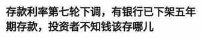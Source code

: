 <!DOCTYPE html>
<html lang="zh-CN">

<head>
    
<title>存款利率第七轮下调，有银行已下架五年期存款，投资者不知钱该存哪儿_腾讯新闻</title>
<meta name="keywords" content="存款利率,定期存款,存款,利率,大额存单,刘敏,年利率">
<meta name="description" content="图片来源：视觉中国      文 ｜ 肖望       编辑 ｜ 孙春芳      出品 ｜ 棱镜·腾讯小满工作室      “买的三年期存款到期了，后悔没有选五年期的。这钱不知道再存哪儿。”投资者....">
<meta name="author" content="腾讯网">
<meta name="copyright" content="Copyright 1998 - 2025 Tencent. All Rights Reserved">
<meta property="og:type" content="news" />

<meta property="og:title" content="存款利率第七轮下调，有银行已下架五年期存款，投资者不知钱该存哪儿_腾讯新闻" />
<meta property="og:description" content="图片来源：视觉中国      文 ｜ 肖望       编辑 ｜ 孙春芳      出品 ｜ 棱镜·腾讯小满工作室      “买的三年期存款到期了，后悔没有选五年期的。这钱不知道再存哪儿。”投资者...." />
<meta property="og:url" content="https://news.qq.com/rain/a/20250521A03Z3N00" />
<meta property="og:image" content="https://inews.gtimg.com/om_ls/ONNYxeyuQNphgdgIJ1uOKHPMqhVcbnirBIQLYfiFFIpQAAA_640330/0" />
<meta property="article:author" content="棱镜" />
<meta property="article:published_time" content="2025-05-21 11:49:49" />
<meta property="category" content="finance" />

<meta name="baidu-site-verification" content="jJeIJ5X7pP" />
    <meta charset="utf-8" />
<meta http-equiv="X-UA-Compatible" content="IE=Edge" />
<meta name="viewport" content="width=device-width, initial-scale=1, shrink-to-fit=no" />
<link rel="dns-prefetch" href="mat1.gtimg.com">
<link rel="dns-prefetch" href="i.news.qq.com">
<link rel="shortcut icon" href="https://mat1.gtimg.com/qqcdn/qqindex2021/favicon.ico">
<script nomodule="true" src="https://mat1.gtimg.com/qqcdn/qqindex2021/common-static/20240515201444/core3-37-1.min.js"></script>
<script>
  try {
    if (!window.IntersectionObserver) {
      var observerScript = document.createElement('script');
      observerScript.src = "https://mat1.gtimg.com/qqcdn/qqindex2021/common-static/20241024141058/intersection-observer-polyfill.js";
      document.head.appendChild(observerScript);
    }
  } catch (error) {}
</script>

<script>
  try {
    if (!Element.prototype.scrollTo) {
      var scrollScript = document.createElement('script');
      scrollScript.src = "https://mat1.gtimg.com/qqcdn/qqindex2021/common-static/20241025153001/scroll-behavior-polyfill.js";
      document.head.appendChild(scrollScript);
    }
  } catch (error) {}
</script>
<script>
  try {
    if ('scrollRestoration' in window.history) {
      window.history.scrollRestoration = 'manual';
    }
    window.isPcClient = Boolean(window.electron) && (
      window.navigator.userAgent.indexOf('pc-client') > 0 ||
      window.navigator.userAgent.indexOf('TencentNews') > 0
    );
  } catch {}
</script>
<script>
  try {
    if (window.isPcClient) {
      var bodyStyle = document.createElement('style');
      bodyStyle.innerText = 'body{ zoom: 0.95 }';
      document.head.appendChild(bodyStyle);
    }
  } catch {}
</script>
<script>
  window.DATA = {"url":"https://view.inews.qq.com/a/20250521A03Z3N00","article_id":"20250521A03Z3N00","article_type":"0","title":"存款利率第七轮下调，有银行已下架五年期存款，投资者不知钱该存哪儿","desc":"图片来源：视觉中国      文 ｜ 肖望       编辑 ｜ 孙春芳      出品 ｜ 棱镜·腾讯小满工作室      “买的三年期存款到期了，后悔没有选五年期的。这钱不知道再存哪儿。”投资者....","iNewsRecommendLevel":1,"abstract":"图片来源：视觉中国      文 ｜ 肖望       编辑 ｜ 孙春芳      出品 ｜ 棱镜·腾讯小满工作室      “买的三年期存款到期了，后悔没有选五年期的。这钱不知道再存哪儿。”投资者....","catalog1":"finance","ad_channel_sign":"finance","introduction":"","media":"棱镜","media_id":"3285","pubtime":"2025-05-21 11:49:49","comment_id":"8413596083","political":0,"cmsId":"20250521A03Z3N00","cms_id":"20250521A03Z3N00","closeAllAd":0,"closeAllFavorite":false,"originContent":{"directory":{"ai_list":[{"desc":"投资者面临存款利率下滑的困扰","link":"AIPOS_0"},{"desc":"年轻人爱上定期存款","link":"AIPOS_1"},{"desc":"有银行一个月降了四次存款利率","link":"AIPOS_2"},{"desc":"存款挂牌利率降幅大于LPR下调幅度","link":"AIPOS_3"}],"enable":1,"list":null},"key_points_show":["随着上一轮居民存款热潮时购买的定期存款、大额存单陆续到期，投资者们不得不面对存款利率已大幅下滑甚至“腰斩”的局面。","2022年9月以来，主要银行已第七轮调降存款利率，调整后，一年期定存利率降至1%以下，五年期定存仅有1.30%。","然而，投资者在寻找高利率存款产品时，发现部分银行存款利率倒挂，五年期定存的利率竟然不如存一年。","为了锁定长周期的保证利率，部分投资者转向万能险、银行股等投资产品，但收益和风险仍面临挑战。","银行行长们当前可以稍稍松一口气，因为一季度居民部门存款新增9.22万亿元，前4个月新增7.83万亿元。"],"text":"\u003cdiv class=\"rich_media_content\"\u003e\u003cp style=\"text-align: justify\"\u003e\u003cspan style=\"font-size: 17px\"\u003e\u003cspan style=\"display: inline-block; max-width: 100%\" data-widget=\"image\"\u003e\u003c!--IMG_0--\u003e\u003cspan style=\"color: #999; display: block; font-size: 12px; line-height: 18px; text-align: center; word-wrap: break-word\"\u003e图片来源：视觉中国\u003c/span\u003e\u003c/span\u003e\u003c/span\u003e\u003c/p\u003e\u003csection style=\"background-color: rgb(255, 255, 255); color: rgb(34, 34, 34); font-size: 16px; letter-spacing: 0.544px; margin: 0px 0px 0em; max-width: 100%; outline: 0px; padding: 0px; text-align: center; text-wrap-mode: wrap\" data-exeditor-arbitrary-box=\"wrap\"\u003e\u003cp style=\"text-align: justify\"\u003e\u003cspan style=\"font-size: 17px\"\u003e文 ｜ 肖望  \u003c/span\u003e\u003c/p\u003e\u003cp style=\"text-align: justify\"\u003e\u003cspan style=\"font-size: 17px\"\u003e编辑 ｜ 孙春芳\u003c/span\u003e\u003c/p\u003e\u003cp style=\"text-align: justify\"\u003e\u003cspan style=\"font-size: 17px\"\u003e出品 ｜ 棱镜·腾讯小满工作室\u003c/span\u003e\u003c/p\u003e\u003c/section\u003e\u003cp style=\"text-align: justify\"\u003e\u003cspan style=\"font-size: 17px\"\u003e“买的三年期存款到期了，后悔没有选五年期的。这钱不知道再存哪儿。”投资者刘敏（化名）十分苦恼。\u003c/span\u003e\u003c/p\u003e\u003cp style=\"text-align: justify\"\u003e\u003cspan style=\"font-size: 17px\"\u003e刘敏在2022年5月份通过\u003c!--SECURE_LINK_BEGIN_0--\u003e民生银行\u003c!--SECURE_LINK_END_0--\u003e存了一笔三年期定期存款，年利率3.3%。然而存款到期后她蓦然发现，该行三年期定期存款利率当前仅有1.95%，100万元再存三年的利息要少赚4万多元。\u003c/span\u003e\u003c/p\u003e\u003cp style=\"text-align: justify\"\u003e\u003cspan style=\"font-size: 17px\"\u003e即便如此，当她想要存一笔时被系统提示，产品额度已售罄。这是过去几年都不曾遇到的情况。\u003c/span\u003e\u003c/p\u003e\u003cp style=\"text-align: justify\"\u003e\u003cspan style=\"font-size: 17px\"\u003e和刘敏拥有同款烦恼的投资者不在少数。\u003c!--AIPOS_0--\u003e随着上一轮居民存款热潮时购买的定期存款、大额存单陆续到期，投资者们不得不面对存款利率已大幅下滑甚至“腰斩”的局面。\u003c/span\u003e\u003c/p\u003e\u003cp style=\"text-align: justify\"\u003e\u003cspan style=\"font-size: 17px\"\u003e5月20日，工行、农行、建行、中行及\u003c!--SECURE_LINK_BEGIN_1--\u003e招商银行\u003c!--SECURE_LINK_END_1--\u003e等主要银行宣布下调存款挂牌利率。这是2022年9月以来主要银行第七轮调降存款利率，调整后，一年期定存利率降至1%以下，五年期定存仅有1.30%。\u003c/span\u003e\u003c/p\u003e\u003cp style=\"text-align: justify\"\u003e\u003cspan style=\"font-size: 17px\"\u003e曾经嫌弃2%的利率太鸡肋的投资者，如今为寻找2%利率的存款而疯狂。\u003c/span\u003e\u003c/p\u003e\u003cp style=\"text-align: justify\"\u003e\u003cspan style=\"font-size: 17px\"\u003e\u003cstrong\u003e年轻人爱上定期存款，“不能亏”\u003c/strong\u003e\u003c/span\u003e\u003c/p\u003e\u003cp style=\"text-align: justify\"\u003e\u003cspan style=\"font-size: 17px\"\u003e“感谢五年前的自己。”一位投资者介绍，自己在2020年买入了某城商行年利率4.71%的五年期定期存款。“当时还犹豫，存五年的时间是不是太长了。现在回头看，五年这么快，现在哪里还有这么高的利率。”\u003c/span\u003e\u003c/p\u003e\u003cp style=\"text-align: justify\"\u003e\u003cspan style=\"font-size: 17px\"\u003e\u003c!--AIPOS_1--\u003e西南地区某国有大行理财经理介绍，前些年存定期的以高净值客户、老年人为主。但近三四年来，咨询\u003c!--SECURE_LINK_BEGIN_2--\u003e大额存单\u003c!--SECURE_LINK_END_2--\u003e、定期存款的年轻白领客户们越来越多。一方面，一些客户放缓了购房计划；另一方面，基金、股市波动性加大，银行理财不再保本，保本保息且利率能达到4%左右的大额存单、定期存款显得格外“香”。尤其是2021年末银行理财大规模出现回撤，许多客户赎回理财转入存款。\u003c/span\u003e\u003c!--MID_AD_0--\u003e\u003c!--EOP_0--\u003e\u003c/p\u003e\u003c!--MID_ARTICLE_AD_0--\u003e\u003c!--PARAGRAPH_0--\u003e\u003cp style=\"text-align: justify\"\u003e\u003cspan style=\"font-size: 17px\"\u003e“90后”投资者李颖（化名）如今是一名定期存款爱好者。她介绍，以前理财产品超过半年期的都不会考虑。但随着市场上第三方理财机构、部分信托产品等风险暴露，前两年跟风明星基金经理买入的基金表现不佳，本就“胆小”的她主要只考虑存款和\u003c!--SECURE_LINK_BEGIN_3--\u003e货币基金\u003c!--SECURE_LINK_END_3--\u003e。此外，她和老公推迟了购房计划，手握大额资金但流动性需求不高。\u003c/span\u003e\u003c!--MID_AD_1--\u003e\u003c!--EOP_1--\u003e\u003c/p\u003e\u003c!--MID_ARTICLE_AD_1--\u003e\u003c!--PARAGRAPH_1--\u003e\u003cp style=\"text-align: justify\"\u003e\u003cspan style=\"font-size: 17px\"\u003e2022年2月时，她存入一笔40万元的三年期大额存单，年利率为3.5%。今年这笔大额存单到期，她收到利息4.2万元，成为她近年来收益最好的一笔投资。\u003c/span\u003e\u003c/p\u003e\u003cp style=\"text-align: justify\"\u003e\u003cspan style=\"font-size: 17px\"\u003e李颖介绍，她和老公在去年下半年定下了一条投资纪律：不能亏。主要契机在于，他们计划要孩子了，加上老公新换了工作，没有以前那么稳定。这让她对保本有着更强的诉求。“家里我管钱，虽然不能变多，但绝对不能变少。”\u003c/span\u003e\u003c/p\u003e\u003cp style=\"text-align: justify\"\u003e\u003cspan style=\"font-size: 17px\"\u003e今年3月，一笔大额存单到期后，她又续存了招行一年期大额存单，年利率1.65%。“真令人沮丧，这个利率太鸡肋了，我在前年下半年存的半年期存款利率都有2%。但起码保本。”\u003c/span\u003e\u003c/p\u003e\u003cp style=\"text-align: justify\"\u003e\u003cspan style=\"font-size: 17px\"\u003e“翻了20多家银行，竟然找不到利率超过2%的存款。真的不知道该把钱存哪里。”有投资者感叹道。\u003c/span\u003e\u003c/p\u003e\u003cp style=\"text-align: justify\"\u003e\u003cspan style=\"font-size: 17px\"\u003e\u003cstrong\u003e有银行一个月降了四次存款利率\u003c/strong\u003e\u003c/span\u003e\u003c/p\u003e\u003cp style=\"text-align: justify\"\u003e\u003cspan style=\"font-size: 17px\"\u003e为了稍微高一点的存款利率，投资者们开始涌入地方农商行、民营银行乃至村镇银行，将其存款产品买到下架。\u003c/span\u003e\u003c/p\u003e\u003cp style=\"text-align: justify\"\u003e\u003cspan style=\"font-size: 17px\"\u003e\u003c!--AIPOS_2--\u003e今年4月份以来，福建华通银行在一个月的时间内接连四次调降存款产品利率。尤其是三年期定期存款利率从月初的2.80%调降到2.45%，五年期存款从2.90%调降至2.50%。调降频率之快、幅度之大在市场上都十分少见。\u003c/span\u003e\u003c/p\u003e\u003cp style=\"text-align: justify\"\u003e\u003cspan style=\"font-size: 17px\"\u003e在华南某城商行行长张磊（化名）看来，中小银行近期的动作还是上一轮国有大行调降存款利率的延续。过往，中小银行调降存款利率相对更谨慎，担心客户跑了。而当下，银行存款增长过快，而贷款增速不足，因此主动调降；此外，中小银行存款利率此前普遍较高，有调降空间。\u003c/span\u003e\u003c/p\u003e\u003cp style=\"text-align: justify\"\u003e\u003cspan style=\"font-size: 17px\"\u003e有投资者被深圳某村镇银行五年期利率3.05%的定期存款产品吸引。但客户经理告诉他，五年期定期存款利率在今年2月份就已下调至2.75%。该行2024年五次下调存款利率后，利率水平仍然比较有吸引力。不过，地方性中小银行加强了属地经营要求，投资者必须在当地开户。\u003c/span\u003e\u003c!--MID_AD_2--\u003e\u003c!--EOP_2--\u003e\u003c/p\u003e\u003c!--MID_ARTICLE_AD_2--\u003e\u003c!--PARAGRAPH_2--\u003e\u003cp style=\"text-align: justify\"\u003e\u003cspan style=\"font-size: 17px\"\u003e过去两年，这催生了打飞的、坐高铁去外地存款的“存款特种兵”这一特殊群体。但在中小银行也接连下调利率后，投资者们蓦然发现，多赚的利息已经不够高铁和机票钱了。今年以来，“存款特种兵”逐渐销声匿迹。\u003c/span\u003e\u003c/p\u003e\u003cp style=\"text-align: justify\"\u003e\u003cspan style=\"font-size: 17px\"\u003e\u003cspan style=\"display: inline-block; max-width: 100%; width: 646px\" data-widget=\"image\"\u003e\u003c!--IMG_1--\u003e\u003cspan style=\"color: #999; display: block; font-size: 12px; line-height: 18px; text-align: center; word-wrap: break-word\"\u003e（注：5月20日起，工行、招商存款利率已开始下调，部分期限利率调整）\u003c/span\u003e\u003c/span\u003e\u003c/span\u003e\u003c/p\u003e\u003cp style=\"text-align: justify\"\u003e\u003cspan style=\"font-size: 17px\"\u003e对于5月20日开启的新一轮存款利率下调，市场已有预期。\u003c/span\u003e\u003c/p\u003e\u003cp style=\"text-align: justify\"\u003e\u003cspan style=\"font-size: 17px\"\u003e在5月7日国新办举行的新闻发布会上，央行行长潘功胜已释放了信号。潘功胜提到，央行将下调政策利率0.1个百分点。经过市场化利率传导，预计将带动贷款市场报价利率（\u003c!--VERTICAL_CARD_BEGIN_0--\u003eLPR\u003c!--VERTICAL_CARD_END_0--\u003e）随之下行0.1个百分点。同时，也将通过利率自律机制引导商业银行相应下调存款利率。\u003c/span\u003e\u003c/p\u003e\u003cp style=\"text-align: justify\"\u003e\u003cspan style=\"font-size: 17px\"\u003e存款挂牌利率降幅大于LPR下调幅度，有助于稳定银行净息差。\u003c!--AIPOS_3--\u003e此次三年期、五年期定期存款下调25个基点至1.25%和1.30%。意味着即日起10万元三年定期到手的利息将再少750元。接下来，城商行、农商行及村镇银行等将陆续跟进下调存款利率。\u003c/span\u003e\u003c/p\u003e\u003cp style=\"text-align: justify\"\u003e\u003cspan style=\"font-size: 17px\"\u003e\u003cstrong\u003e存五年不如存一年，平安已下架五年期存款\u003c/strong\u003e\u003c/span\u003e\u003c/p\u003e\u003cp style=\"text-align: justify\"\u003e\u003cspan style=\"font-size: 17px\"\u003e居民存款规模大增，且越来越青睐定期存款，自2022年后愈发突出。\u003c/span\u003e\u003c/p\u003e\u003cp style=\"text-align: justify\"\u003e\u003cspan style=\"font-size: 17px\"\u003e以零售业务见长的招商银行，感受尤为明显。\u003c/span\u003e\u003c/p\u003e\u003cp style=\"text-align: center\"\u003e\u003cspan style=\"font-size: 17px\"\u003e\u003c!--IMG_2--\u003e\u003c/span\u003e\u003c/p\u003e\u003cp style=\"text-align: justify\"\u003e\u003cspan style=\"font-size: 17px\"\u003e在结构上，招行定期存款比例自2022年开始快速提升，居民定期存款比例从年初的32%快速提升至当前过半，达51.5%，规模上升至2.15万亿元。 \u003c/span\u003e\u003c/p\u003e\u003cp style=\"text-align: center\"\u003e\u003cspan style=\"font-size: 17px\"\u003e\u003c!--IMG_3--\u003e\u003c/span\u003e\u003c/p\u003e\u003cp style=\"text-align: justify\"\u003e\u003cspan style=\"font-size: 17px\"\u003e过往定期存款是银行渴求的长期、稳定的负债来源，在利率下行时期却令行长们头疼。\u003c/span\u003e\u003c/p\u003e\u003cp style=\"text-align: justify\"\u003e\u003cspan style=\"font-size: 17px\"\u003e2023年度，招行存款平均余额增长14.05%，但存款利息支出1288.09亿元同比大增21.71%。存款定期化是其付息成本增加的重要因素。其中，公司客户定期同比增长20.79%，而零售客户定期存款大增48.58%。\u003c/span\u003e\u003c/p\u003e\u003cp style=\"text-align: justify\"\u003e\u003cspan style=\"font-size: 17px\"\u003e张磊指出，国家为了给小微企业、\u003c!--VERTICAL_CARD_BEGIN_1--\u003e实体经济\u003c!--VERTICAL_CARD_END_1--\u003e减负，多次下调贷款基准利率（LPR）。贷款利率基于LPR不断下调，使得利率传导更为有效，而存款则基于客户存入时的利率保持不变。存款定期化使得银行的利息支出居高不下，贷款新增规模有限、贷款利率快速下行，使得代表银行业营收能力的净利差不断收窄。\u003c/span\u003e\u003c!--MID_AD_3--\u003e\u003c!--EOP_3--\u003e\u003c/p\u003e\u003c!--MID_ARTICLE_AD_3--\u003e\u003c!--PARAGRAPH_3--\u003e\u003cp style=\"text-align: justify\"\u003e\u003cspan style=\"font-size: 17px\"\u003e国家金融监督管理总局数据显示，今年第一季度末，代表银行业盈利能力的商业银行净息差指标已跌至1.43%，处于历史低位。\u003c/span\u003e\u003c/p\u003e\u003cp style=\"text-align: justify\"\u003e\u003cspan style=\"font-size: 17px\"\u003e银行行长们压降存款利率开始动真格了。\u003c/span\u003e\u003c/p\u003e\u003cp style=\"text-align: justify\"\u003e\u003cspan style=\"font-size: 17px\"\u003e据上市银行财报统计，在2024年度主要上市银行存款规模大增8.7万亿元的情况下，利息支出却同比减少了895亿元。\u003c/span\u003e\u003c/p\u003e\u003cp style=\"text-align: justify\"\u003e\u003cspan style=\"font-size: 17px\"\u003e2024年初，招行、工行相继下架三年期、五年期大额存单。过往，由于大额存单可以在利率自律机制划定的利率范围内进一步上浮，一度成为银行们在存款竞争中的“揽储神器”。而不缺存款后，曾经的“揽储神器”被行长们打入冷宫。\u003c/span\u003e\u003c/p\u003e\u003cp style=\"text-align: justify\"\u003e\u003cspan style=\"font-size: 17px\"\u003e投资者还发现，银行存款产品利率开始倒挂。五年期定存的利率竟然不如存一年。\u003c/span\u003e\u003c/p\u003e\u003cp style=\"text-align: justify\"\u003e\u003cspan style=\"font-size: 17px\"\u003e以招商银行为例，在新一轮存款利率下调前，该行1年期定存年利率为1.60%，而3年期、5年期定存的年利率仅有1.5%和1.55%。而\u003c!--SECURE_LINK_BEGIN_4--\u003e工商银行\u003c!--SECURE_LINK_END_4--\u003e三年期定存只要存入1万元，利率就可提升至1.9%，而五年期定存利率最高为1.55%。\u003c/span\u003e\u003c/p\u003e\u003cp style=\"text-align: justify\"\u003e\u003cspan style=\"font-size: 17px\"\u003e张磊解释，部分银行存款利率倒挂意味着，银行行长们认为未来利率还会下调。这样可以吸引投资者存短期，便于及时调整存款利率，避免未来利率下行时仍支付过高的付息成本。\u003c/span\u003e\u003c/p\u003e\u003cp style=\"text-align: justify\"\u003e\u003cspan style=\"font-size: 17px\"\u003e\u003cstrong\u003e有投资者转向万能险、银行股\u003c/strong\u003e\u003c/span\u003e\u003c/p\u003e\u003cp style=\"text-align: justify\"\u003e\u003cspan style=\"font-size: 17px\"\u003e存款利率接连下调后，投资者愈发觉得其食之无味、弃之可惜。\u003c/span\u003e\u003c/p\u003e\u003cp style=\"text-align: justify\"\u003e\u003cspan style=\"font-size: 17px\"\u003e家住温州的杨阳（化名）庆幸，她在2018-2019年时期买的4.8%的高息存款安全落地，在资金流动性需求不大的情况下，她基于养老、孩子教育的长期考量，配置了百万元在保证利率3%的保险产品上。\u003c/span\u003e\u003c/p\u003e\u003cp style=\"text-align: justify\"\u003e\u003cspan style=\"font-size: 17px\"\u003e上述国有大行客户经理也提到，近两年，银行代销的储蓄分红型保险产品热销，就是客户为了在降息环境下锁定长周期的保证利率。但当下，万能险产品的保证利率已降至1.5%。\u003c/span\u003e\u003c/p\u003e\u003cp style=\"text-align: justify\"\u003e\u003cspan style=\"font-size: 17px\"\u003e亦有投资者转向银行股。在股价创下历史新高后，国有四大行的股息率（每股分红与股价比值，衡量股票的投资价值指标）在4.32%-4.40%。\u003c/span\u003e\u003c/p\u003e\u003cp style=\"text-align: justify\"\u003e\u003cspan style=\"font-size: 17px\"\u003e高收益、低风险、高流动性是投资的“不可能三角”。\u003c/span\u003e\u003c/p\u003e\u003cp style=\"text-align: justify\"\u003e\u003cspan style=\"font-size: 17px\"\u003e张磊表示，过去投资圈的主流叙事是，随着理财、存款收益率下滑，投资者的风险偏好会有所提升，转向股票、基金等权益性投资。\u003c/span\u003e\u003c/p\u003e\u003cp style=\"text-align: justify\"\u003e\u003cspan style=\"font-size: 17px\"\u003e一个典型现象便是，股市与存款的“跷跷板”效应。张磊介绍，过去，只要股市上涨，就会出现大规模的存款搬家。在去年9月份的行情中，部分投资者为了快速回笼资金，甚至9%、14.4%等远高于市场水平的利率转让大额存单。对此银行的应对策略是，在股市行情较好时，以较高收益的存款产品留住客户。在股市下行时，发行长期限的产品锁定存款。\u003c/span\u003e\u003c!--MID_AD_4--\u003e\u003c!--EOP_4--\u003e\u003c/p\u003e\u003c!--MID_ARTICLE_AD_4--\u003e\u003c!--PARAGRAPH_4--\u003e\u003cp style=\"text-align: justify\"\u003e\u003cspan style=\"font-size: 17px\"\u003e但张磊发现，在当前环境下，尽管利率一降再降，坚持存款的客户仍不在少数。   \u003c/span\u003e\u003c/p\u003e\u003cp style=\"text-align: justify\"\u003e\u003cspan style=\"font-size: 17px\"\u003e不过，银行行长们当前可以稍稍松一口气。\u003c/span\u003e\u003c/p\u003e\u003cp style=\"text-align: justify\"\u003e\u003cspan style=\"font-size: 17px\"\u003e招行一季报显示，该行一季度活期存款比例为50.46%，较上年上升0.12个百分点。招行指出，主要是去年9月末系列增量政策出台后，随着房地产市场、资本市场低迷态势有所缓和，活期存款占比有所回升。\u003c/span\u003e\u003c/p\u003e\u003cp style=\"text-align: justify\"\u003e\u003cspan style=\"font-size: 17px\"\u003e央行统计数据显示，一季度居民部门存款新增9.22万亿元，前4个月新增7.83万亿元。这意味着，4月份居民部门存款减少1.39万亿元。\u003c/span\u003e\u003c/p\u003e\u003cp style=\"text-align: justify\"\u003e\u003cspan style=\"font-size: 17px\"\u003e5月14日，上证指数冲高一度重回3400点，近一个月上涨近12%。一旦资本市场赚钱效应提升，大额存单转让又将活跃起来，相当一部分定期存款将会转化为活期存款，等待市场出现好的投资机会。\u003c/span\u003e\u003c/p\u003e\u003cdiv powered-by=\"qqnews_ex-editor\"\u003e\u003c/div\u003e\u003cstyle\u003e.rich_media_content{--news-tabel-th-night-color: #444444;--news-font-day-color: #333;--news-font-night-color: #d9d9d9;--news-bottom-distance: 22px}.rich_media_content p:not([data-exeditor-arbitrary-box=image-box]){letter-spacing:.5px;line-height:30px;margin-bottom:var(--news-bottom-distance);word-wrap:break-word}.rich_media_content{color:var(--news-font-day-color);font-size:18px}@media(prefers-color-scheme:dark){body:not([data-weui-theme=light]):not([dark-mode-disable=true]) .rich_media_content p:not([data-exeditor-arbitrary-box=image-box]){letter-spacing:.5px;line-height:30px;margin-bottom:var(--news-bottom-distance);word-wrap:break-word}body:not([data-weui-theme=light]):not([dark-mode-disable=true]) .rich_media_content{color:var(--news-font-night-color)}}.data_color_scheme_dark .rich_media_content p:not([data-exeditor-arbitrary-box=image-box]){letter-spacing:.5px;line-height:30px;margin-bottom:var(--news-bottom-distance);word-wrap:break-word}.data_color_scheme_dark .rich_media_content{color:var(--news-font-night-color)}.data_color_scheme_dark .rich_media_content{font-size:18px}.rich_media_content p[data-exeditor-arbitrary-box=image-box]{margin-bottom:11px}.rich_media_content\u003ediv:not(.qnt-video),.rich_media_content\u003esection{margin-bottom:var(--news-bottom-distance)}.rich_media_content hr{margin-bottom:var(--news-bottom-distance)}.rich_media_content .link_list{margin:0;margin-top:20px;min-height:0!important}.rich_media_content blockquote{background:#f9f9f9;border-left:6px solid #ccc;margin:1.5em 10px;padding:.5em 10px}.rich_media_content blockquote p{margin-bottom:0!important}.data_color_scheme_dark .rich_media_content blockquote{background:#323232}@media(prefers-color-scheme:dark){body:not([data-weui-theme=light]):not([dark-mode-disable=true]) .rich_media_content blockquote{background:#323232}}.rich_media_content ol[data-ex-list]{--ol-start: 1;--ol-list-style-type: decimal;list-style-type:none;counter-reset:olCounter calc(var(--ol-start,1) - 1);position:relative}.rich_media_content ol[data-ex-list]\u003eli\u003e:first-child::before{content:counter(olCounter,var(--ol-list-style-type)) '. ';counter-increment:olCounter;font-variant-numeric:tabular-nums;display:inline-block}.rich_media_content ul[data-ex-list]{--ul-list-style-type: circle;list-style-type:none;position:relative}.rich_media_content ul[data-ex-list].nonUnicode-list-style-type\u003eli\u003e:first-child::before{content:var(--ul-list-style-type) ' ';font-variant-numeric:tabular-nums;display:inline-block;transform:scale(0.5)}.rich_media_content ul[data-ex-list].unicode-list-style-type\u003eli\u003e:first-child::before{content:var(--ul-list-style-type) ' ';font-variant-numeric:tabular-nums;display:inline-block;transform:scale(0.8)}.rich_media_content ol:not([data-ex-list]){padding-left:revert}.rich_media_content ul:not([data-ex-list]){padding-left:revert}.rich_media_content table{display:table;border-collapse:collapse;margin-bottom:var(--news-bottom-distance)}.rich_media_content table th,.rich_media_content table td{word-wrap:break-word;border:1px solid #ddd;white-space:nowrap;padding:2px 5px}.rich_media_content table th{font-weight:700;background-color:#f0f0f0;text-align:left}.rich_media_content table p{margin-bottom:0!important}.data_color_scheme_dark .rich_media_content table th{background:var(--news-tabel-th-night-color)}@media(prefers-color-scheme:dark){body:not([data-weui-theme=light]):not([dark-mode-disable=true]) .rich_media_content table th{background:var(--news-tabel-th-night-color)}}.rich_media_content .qqnews_image_desc,.rich_media_content p[type=om-image-desc]{line-height:20px!important;text-align:center!important;font-size:14px!important;color:#666!important}.rich_media_content div[data-exeditor-arbitrary-box=wrap]:not([data-exeditor-arbitrary-box-special-style]){max-width:100%}.rich_media_content .qqnews-content{--wmfont: 0;--wmcolor: transparent;font-size:var(--wmfont);color:var(--wmcolor);line-height:var(--wmfont)!important;margin-bottom:var(--wmfont)!important}.rich_media_content .qqnews_sign_emphasis{background:#f7f7f7}.rich_media_content .qqnews_sign_emphasis ol{word-wrap:break-word;border:none;color:#5c5c5c;line-height:28px;list-style:none;margin:14px 0 6px;padding:16px 15px 4px}.rich_media_content .qqnews_sign_emphasis p{margin-bottom:12px!important}.rich_media_content .qqnews_sign_emphasis ol\u003eli\u003ep{padding-left:30px}.rich_media_content .qqnews_sign_emphasis ol\u003eli{list-style:none}.rich_media_content .qqnews_sign_emphasis ol\u003eli\u003ep:first-child::before{margin-left:-30px;content:counter(olCounter,decimal) ''!important;counter-increment:olCounter!important;font-variant-numeric:tabular-nums!important;background:#37f;border-radius:2px;color:#fff;font-size:15px;font-style:normal;text-align:center;line-height:18px;width:18px;height:18px;margin-right:12px;position:relative;top:-1px}.data_color_scheme_dark .rich_media_content .qqnews_sign_emphasis{background:#262626}.data_color_scheme_dark .rich_media_content .qqnews_sign_emphasis ol\u003eli\u003ep{color:#a9a9a9}@media(prefers-color-scheme:dark){body:not([data-weui-theme=light]):not([dark-mode-disable=true]) .rich_media_content .qqnews_sign_emphasis{background:#262626}body:not([data-weui-theme=light]):not([dark-mode-disable=true]) .rich_media_content .qqnews_sign_emphasis ol\u003eli\u003ep{color:#a9a9a9}}.rich_media_content h1,.rich_media_content h2,.rich_media_content h3,.rich_media_content h4,.rich_media_content h5,.rich_media_content h6{margin-bottom:var(--news-bottom-distance);font-weight:700}.rich_media_content h1{font-size:20px}.rich_media_content h2,.rich_media_content h3{font-size:19px}.rich_media_content h4,.rich_media_content h5,.rich_media_content h6{font-size:18px}.rich_media_content li:empty{display:none}.rich_media_content ul,.rich_media_content ol{margin-bottom:var(--news-bottom-distance)}.rich_media_content div\u003ep:only-child{margin-bottom:0!important}.rich_media_content .cms-cke-widget-title-wrap p{margin-bottom:0!important}\u003c/style\u003e\u003c/div\u003e","version":"v2"},"originAttribute":{"IMG_0":{"bigOrigUrl":"https://inews.gtimg.com/news_bt/OVHwLOAU7t2MKQLBkfYUj9K2no_cx8Jl6mm-NNEweWQ7cAA/0","compressUrl":"https://inews.gtimg.com/news_bt/OVHwLOAU7t2MKQLBkfYUj9K2no_cx8Jl6mm-NNEweWQ7cAA/641","desc":"","fullPic":"1","height":427,"imgurl0":"https://inews.gtimg.com/news_bt/OVHwLOAU7t2MKQLBkfYUj9K2no_cx8Jl6mm-NNEweWQ7cAA/0","imgurl1000":"https://inews.gtimg.com/news_bt/OVHwLOAU7t2MKQLBkfYUj9K2no_cx8Jl6mm-NNEweWQ7cAA/1000","islong":0,"origUrl":"https://inews.gtimg.com/news_bt/OVHwLOAU7t2MKQLBkfYUj9K2no_cx8Jl6mm-NNEweWQ7cAA/641","size":309,"style":"display: inline-block; max-width: 100%; width: 100%","thumb":"https://inews.gtimg.com/news_bt/OVHwLOAU7t2MKQLBkfYUj9K2no_cx8Jl6mm-NNEweWQ7cAA_181x181s/0","url":"https://inews.gtimg.com/news_bt/OVHwLOAU7t2MKQLBkfYUj9K2no_cx8Jl6mm-NNEweWQ7cAA/641","width":641},"IMG_1":{"bigOrigUrl":"https://inews.gtimg.com/news_bt/OIUirPr9UH9ngTE1uebGf_SoAI4PB-2Uti29O3TFMQO1IAA/0","compressUrl":"https://inews.gtimg.com/news_bt/OIUirPr9UH9ngTE1uebGf_SoAI4PB-2Uti29O3TFMQO1IAA/641","desc":"","fullPic":"1","height":378,"imgurl0":"https://inews.gtimg.com/news_bt/OIUirPr9UH9ngTE1uebGf_SoAI4PB-2Uti29O3TFMQO1IAA/0","imgurl1000":"https://inews.gtimg.com/news_bt/OIUirPr9UH9ngTE1uebGf_SoAI4PB-2Uti29O3TFMQO1IAA/1000","islong":0,"origUrl":"https://inews.gtimg.com/news_bt/OIUirPr9UH9ngTE1uebGf_SoAI4PB-2Uti29O3TFMQO1IAA/641","size":105,"style":"display: inline-block; max-width: 100%; width: 646px","thumb":"https://inews.gtimg.com/news_bt/OIUirPr9UH9ngTE1uebGf_SoAI4PB-2Uti29O3TFMQO1IAA_181x181s/0","url":"https://inews.gtimg.com/news_bt/OIUirPr9UH9ngTE1uebGf_SoAI4PB-2Uti29O3TFMQO1IAA/641","width":641},"IMG_2":{"bigOrigUrl":"https://inews.gtimg.com/news_bt/OFcrVDI_vtiqgLAKFJtONU4qRWYch_NiufL0mVZOCFgMoAA/0","compressUrl":"https://inews.gtimg.com/news_bt/OFcrVDI_vtiqgLAKFJtONU4qRWYch_NiufL0mVZOCFgMoAA/641","desc":"","fullPic":"1","height":359,"imgurl0":"https://inews.gtimg.com/news_bt/OFcrVDI_vtiqgLAKFJtONU4qRWYch_NiufL0mVZOCFgMoAA/0","imgurl1000":"https://inews.gtimg.com/news_bt/OFcrVDI_vtiqgLAKFJtONU4qRWYch_NiufL0mVZOCFgMoAA/1000","islong":0,"origUrl":"https://inews.gtimg.com/news_bt/OFcrVDI_vtiqgLAKFJtONU4qRWYch_NiufL0mVZOCFgMoAA/641","size":50,"style":"display: inline-block; max-width: 100%; width: 576px","thumb":"https://inews.gtimg.com/news_bt/OFcrVDI_vtiqgLAKFJtONU4qRWYch_NiufL0mVZOCFgMoAA_181x181s/0","url":"https://inews.gtimg.com/news_bt/OFcrVDI_vtiqgLAKFJtONU4qRWYch_NiufL0mVZOCFgMoAA/641","width":641},"IMG_3":{"bigOrigUrl":"https://inews.gtimg.com/news_bt/OJ_-4MBcKaUIP8JrlEePcTpObClsrHTXim9VpXbrz6FQIAA/0","compressUrl":"https://inews.gtimg.com/news_bt/OJ_-4MBcKaUIP8JrlEePcTpObClsrHTXim9VpXbrz6FQIAA/641","desc":"","fullPic":"1","height":363,"imgurl0":"https://inews.gtimg.com/news_bt/OJ_-4MBcKaUIP8JrlEePcTpObClsrHTXim9VpXbrz6FQIAA/0","imgurl1000":"https://inews.gtimg.com/news_bt/OJ_-4MBcKaUIP8JrlEePcTpObClsrHTXim9VpXbrz6FQIAA/1000","islong":0,"origUrl":"https://inews.gtimg.com/news_bt/OJ_-4MBcKaUIP8JrlEePcTpObClsrHTXim9VpXbrz6FQIAA/641","size":56,"style":"display: inline-block; max-width: 100%; width: 604.733px","thumb":"https://inews.gtimg.com/news_bt/OJ_-4MBcKaUIP8JrlEePcTpObClsrHTXim9VpXbrz6FQIAA_181x181s/0","url":"https://inews.gtimg.com/news_bt/OJ_-4MBcKaUIP8JrlEePcTpObClsrHTXim9VpXbrz6FQIAA/641","width":641},"SECURE_LINK_BEGIN_0":{"cms_orig_info":{"desc":"民生银行","trust_level":1,"type":"huaci_stock","url":"https://wzq.tenpay.com/mm/detail?type=1\u0026scode=600016\u0026stat_data=Ozm00p000n006"},"desc":"民生银行","trust_level":1,"type":"huaci_stock","url":"https://wzq.tenpay.com/mm/detail?type=1\u0026scode=600016\u0026stat_data=Ozm00p000n006"},"SECURE_LINK_BEGIN_1":{"cms_orig_info":{"desc":"招商银行","trust_level":1,"type":"huaci_stock","url":"https://wzq.tenpay.com/mm/detail?type=1\u0026scode=600036\u0026stat_data=Ozm00p000n006"},"desc":"招商银行","trust_level":1,"type":"huaci_stock","url":"https://wzq.tenpay.com/mm/detail?type=1\u0026scode=600036\u0026stat_data=Ozm00p000n006"},"SECURE_LINK_BEGIN_4":{"cms_orig_info":{"desc":"工商银行","trust_level":1,"type":"huaci_stock","url":"https://wzq.tenpay.com/mm/detail?type=1\u0026scode=601398\u0026stat_data=Ozm00p000n006"},"desc":"工商银行","trust_level":1,"type":"huaci_stock","url":"https://wzq.tenpay.com/mm/detail?type=1\u0026scode=601398\u0026stat_data=Ozm00p000n006"},"SECURE_LINK_END_0":{"trust_level":1},"SECURE_LINK_END_1":{"trust_level":1},"SECURE_LINK_END_4":{"trust_level":1},"VERTICAL_CARD_BEGIN_0":{"a_version":"21_android_7.4.57","desc":"LPR","detail_url":"qqnews://article_9528?act=ai_chat\u0026vertical_card_type=ai\u0026vertical_card_desc=LPR\u0026a_version=21_android_7.4.57\u0026i_version=11.0_qqnews_7.4.70","i_version":"11.0_qqnews_7.4.70","previous_context":"日开启的新一轮存款利率下调，市场已有预期。在5月7日国新办举行的新闻发布会上，央行行长潘功胜已释放了信号。潘功胜提到，央行将下调政策利率0.1个百分点。经过市场化利率传导，预计将带动贷款市场报价利率（","subsequent_context":"）随之下行0.1个百分点。同时，也将通过利率自律机制引导商业银行相应下调存款利率。存款挂牌利率降幅大于LPR下调幅度，有助于稳定银行净息差。此次三年期、五年期定期存款下调25个基点至1.25%和1.3","type":"ai","url":"qqnews://article_9528?act=ai_chat\u0026vertical_card_type=ai\u0026vertical_card_desc=LPR\u0026jumpinfo=%7B%22scene%22%3A%22algo_scribe_words%22%2C%22sentence%22%3A%22LPR%22%2C%22sentenceContext%22%3A%22%E6%97%A5%E5%BC%80%E5%90%AF%E7%9A%84%E6%96%B0%E4%B8%80%E8%BD%AE%E5%AD%98%E6%AC%BE%E5%88%A9%E7%8E%87%E4%B8%8B%E8%B0%83%EF%BC%8C%E5%B8%82%E5%9C%BA%E5%B7%B2%E6%9C%89%E9%A2%84%E6%9C%9F%E3%80%82%E5%9C%A85%E6%9C%887%E6%97%A5%E5%9B%BD%E6%96%B0%E5%8A%9E%E4%B8%BE%E8%A1%8C%E7%9A%84%E6%96%B0%E9%97%BB%E5%8F%91%E5%B8%83%E4%BC%9A%E4%B8%8A%EF%BC%8C%E5%A4%AE%E8%A1%8C%E8%A1%8C%E9%95%BF%E6%BD%98%E5%8A%9F%E8%83%9C%E5%B7%B2%E9%87%8A%E6%94%BE%E4%BA%86%E4%BF%A1%E5%8F%B7%E3%80%82%E6%BD%98%E5%8A%9F%E8%83%9C%E6%8F%90%E5%88%B0%EF%BC%8C%E5%A4%AE%E8%A1%8C%E5%B0%86%E4%B8%8B%E8%B0%83%E6%94%BF%E7%AD%96%E5%88%A9%E7%8E%870.1%E4%B8%AA%E7%99%BE%E5%88%86%E7%82%B9%E3%80%82%E7%BB%8F%E8%BF%87%E5%B8%82%E5%9C%BA%E5%8C%96%E5%88%A9%E7%8E%87%E4%BC%A0%E5%AF%BC%EF%BC%8C%E9%A2%84%E8%AE%A1%E5%B0%86%E5%B8%A6%E5%8A%A8%E8%B4%B7%E6%AC%BE%E5%B8%82%E5%9C%BA%E6%8A%A5%E4%BB%B7%E5%88%A9%E7%8E%87%EF%BC%88%7BLPR%7D%EF%BC%89%E9%9A%8F%E4%B9%8B%E4%B8%8B%E8%A1%8C0.1%E4%B8%AA%E7%99%BE%E5%88%86%E7%82%B9%E3%80%82%E5%90%8C%E6%97%B6%EF%BC%8C%E4%B9%9F%E5%B0%86%E9%80%9A%E8%BF%87%E5%88%A9%E7%8E%87%E8%87%AA%E5%BE%8B%E6%9C%BA%E5%88%B6%E5%BC%95%E5%AF%BC%E5%95%86%E4%B8%9A%E9%93%B6%E8%A1%8C%E7%9B%B8%E5%BA%94%E4%B8%8B%E8%B0%83%E5%AD%98%E6%AC%BE%E5%88%A9%E7%8E%87%E3%80%82%E5%AD%98%E6%AC%BE%E6%8C%82%E7%89%8C%E5%88%A9%E7%8E%87%E9%99%8D%E5%B9%85%E5%A4%A7%E4%BA%8ELPR%E4%B8%8B%E8%B0%83%E5%B9%85%E5%BA%A6%EF%BC%8C%E6%9C%89%E5%8A%A9%E4%BA%8E%E7%A8%B3%E5%AE%9A%E9%93%B6%E8%A1%8C%E5%87%80%E6%81%AF%E5%B7%AE%E3%80%82%E6%AD%A4%E6%AC%A1%E4%B8%89%E5%B9%B4%E6%9C%9F%E3%80%81%E4%BA%94%E5%B9%B4%E6%9C%9F%E5%AE%9A%E6%9C%9F%E5%AD%98%E6%AC%BE%E4%B8%8B%E8%B0%8325%E4%B8%AA%E5%9F%BA%E7%82%B9%E8%87%B31.25%25%E5%92%8C1.3%22%2C%22source%22%3A%22article_sharepage_scribewords%22%7D","urls":{"qqcom":{"pc_url":"qqnews://article_9528?act=ai_chat\u0026vertical_card_type=ai\u0026vertical_card_desc=LPR\u0026jumpinfo=%7B%22scene%22%3A%22algo_scribe_words%22%2C%22sentence%22%3A%22LPR%22%2C%22sentenceContext%22%3A%22%E6%97%A5%E5%BC%80%E5%90%AF%E7%9A%84%E6%96%B0%E4%B8%80%E8%BD%AE%E5%AD%98%E6%AC%BE%E5%88%A9%E7%8E%87%E4%B8%8B%E8%B0%83%EF%BC%8C%E5%B8%82%E5%9C%BA%E5%B7%B2%E6%9C%89%E9%A2%84%E6%9C%9F%E3%80%82%E5%9C%A85%E6%9C%887%E6%97%A5%E5%9B%BD%E6%96%B0%E5%8A%9E%E4%B8%BE%E8%A1%8C%E7%9A%84%E6%96%B0%E9%97%BB%E5%8F%91%E5%B8%83%E4%BC%9A%E4%B8%8A%EF%BC%8C%E5%A4%AE%E8%A1%8C%E8%A1%8C%E9%95%BF%E6%BD%98%E5%8A%9F%E8%83%9C%E5%B7%B2%E9%87%8A%E6%94%BE%E4%BA%86%E4%BF%A1%E5%8F%B7%E3%80%82%E6%BD%98%E5%8A%9F%E8%83%9C%E6%8F%90%E5%88%B0%EF%BC%8C%E5%A4%AE%E8%A1%8C%E5%B0%86%E4%B8%8B%E8%B0%83%E6%94%BF%E7%AD%96%E5%88%A9%E7%8E%870.1%E4%B8%AA%E7%99%BE%E5%88%86%E7%82%B9%E3%80%82%E7%BB%8F%E8%BF%87%E5%B8%82%E5%9C%BA%E5%8C%96%E5%88%A9%E7%8E%87%E4%BC%A0%E5%AF%BC%EF%BC%8C%E9%A2%84%E8%AE%A1%E5%B0%86%E5%B8%A6%E5%8A%A8%E8%B4%B7%E6%AC%BE%E5%B8%82%E5%9C%BA%E6%8A%A5%E4%BB%B7%E5%88%A9%E7%8E%87%EF%BC%88%7BLPR%7D%EF%BC%89%E9%9A%8F%E4%B9%8B%E4%B8%8B%E8%A1%8C0.1%E4%B8%AA%E7%99%BE%E5%88%86%E7%82%B9%E3%80%82%E5%90%8C%E6%97%B6%EF%BC%8C%E4%B9%9F%E5%B0%86%E9%80%9A%E8%BF%87%E5%88%A9%E7%8E%87%E8%87%AA%E5%BE%8B%E6%9C%BA%E5%88%B6%E5%BC%95%E5%AF%BC%E5%95%86%E4%B8%9A%E9%93%B6%E8%A1%8C%E7%9B%B8%E5%BA%94%E4%B8%8B%E8%B0%83%E5%AD%98%E6%AC%BE%E5%88%A9%E7%8E%87%E3%80%82%E5%AD%98%E6%AC%BE%E6%8C%82%E7%89%8C%E5%88%A9%E7%8E%87%E9%99%8D%E5%B9%85%E5%A4%A7%E4%BA%8ELPR%E4%B8%8B%E8%B0%83%E5%B9%85%E5%BA%A6%EF%BC%8C%E6%9C%89%E5%8A%A9%E4%BA%8E%E7%A8%B3%E5%AE%9A%E9%93%B6%E8%A1%8C%E5%87%80%E6%81%AF%E5%B7%AE%E3%80%82%E6%AD%A4%E6%AC%A1%E4%B8%89%E5%B9%B4%E6%9C%9F%E3%80%81%E4%BA%94%E5%B9%B4%E6%9C%9F%E5%AE%9A%E6%9C%9F%E5%AD%98%E6%AC%BE%E4%B8%8B%E8%B0%8325%E4%B8%AA%E5%9F%BA%E7%82%B9%E8%87%B31.25%25%E5%92%8C1.3%22%2C%22source%22%3A%22article_sharepage_scribewords%22%7D"},"web":{"h5_url":"qqnews://article_9528?act=ai_chat\u0026vertical_card_type=ai\u0026vertical_card_desc=LPR\u0026jumpinfo=%7B%22scene%22%3A%22algo_scribe_words%22%2C%22sentence%22%3A%22LPR%22%2C%22sentenceContext%22%3A%22%E6%97%A5%E5%BC%80%E5%90%AF%E7%9A%84%E6%96%B0%E4%B8%80%E8%BD%AE%E5%AD%98%E6%AC%BE%E5%88%A9%E7%8E%87%E4%B8%8B%E8%B0%83%EF%BC%8C%E5%B8%82%E5%9C%BA%E5%B7%B2%E6%9C%89%E9%A2%84%E6%9C%9F%E3%80%82%E5%9C%A85%E6%9C%887%E6%97%A5%E5%9B%BD%E6%96%B0%E5%8A%9E%E4%B8%BE%E8%A1%8C%E7%9A%84%E6%96%B0%E9%97%BB%E5%8F%91%E5%B8%83%E4%BC%9A%E4%B8%8A%EF%BC%8C%E5%A4%AE%E8%A1%8C%E8%A1%8C%E9%95%BF%E6%BD%98%E5%8A%9F%E8%83%9C%E5%B7%B2%E9%87%8A%E6%94%BE%E4%BA%86%E4%BF%A1%E5%8F%B7%E3%80%82%E6%BD%98%E5%8A%9F%E8%83%9C%E6%8F%90%E5%88%B0%EF%BC%8C%E5%A4%AE%E8%A1%8C%E5%B0%86%E4%B8%8B%E8%B0%83%E6%94%BF%E7%AD%96%E5%88%A9%E7%8E%870.1%E4%B8%AA%E7%99%BE%E5%88%86%E7%82%B9%E3%80%82%E7%BB%8F%E8%BF%87%E5%B8%82%E5%9C%BA%E5%8C%96%E5%88%A9%E7%8E%87%E4%BC%A0%E5%AF%BC%EF%BC%8C%E9%A2%84%E8%AE%A1%E5%B0%86%E5%B8%A6%E5%8A%A8%E8%B4%B7%E6%AC%BE%E5%B8%82%E5%9C%BA%E6%8A%A5%E4%BB%B7%E5%88%A9%E7%8E%87%EF%BC%88%7BLPR%7D%EF%BC%89%E9%9A%8F%E4%B9%8B%E4%B8%8B%E8%A1%8C0.1%E4%B8%AA%E7%99%BE%E5%88%86%E7%82%B9%E3%80%82%E5%90%8C%E6%97%B6%EF%BC%8C%E4%B9%9F%E5%B0%86%E9%80%9A%E8%BF%87%E5%88%A9%E7%8E%87%E8%87%AA%E5%BE%8B%E6%9C%BA%E5%88%B6%E5%BC%95%E5%AF%BC%E5%95%86%E4%B8%9A%E9%93%B6%E8%A1%8C%E7%9B%B8%E5%BA%94%E4%B8%8B%E8%B0%83%E5%AD%98%E6%AC%BE%E5%88%A9%E7%8E%87%E3%80%82%E5%AD%98%E6%AC%BE%E6%8C%82%E7%89%8C%E5%88%A9%E7%8E%87%E9%99%8D%E5%B9%85%E5%A4%A7%E4%BA%8ELPR%E4%B8%8B%E8%B0%83%E5%B9%85%E5%BA%A6%EF%BC%8C%E6%9C%89%E5%8A%A9%E4%BA%8E%E7%A8%B3%E5%AE%9A%E9%93%B6%E8%A1%8C%E5%87%80%E6%81%AF%E5%B7%AE%E3%80%82%E6%AD%A4%E6%AC%A1%E4%B8%89%E5%B9%B4%E6%9C%9F%E3%80%81%E4%BA%94%E5%B9%B4%E6%9C%9F%E5%AE%9A%E6%9C%9F%E5%AD%98%E6%AC%BE%E4%B8%8B%E8%B0%8325%E4%B8%AA%E5%9F%BA%E7%82%B9%E8%87%B31.25%25%E5%92%8C1.3%22%2C%22source%22%3A%22article_sharepage_scribewords%22%7D"}}},"VERTICAL_CARD_BEGIN_1":{"a_version":"21_android_7.4.57","desc":"实体经济","detail_url":"qqnews://article_9528?act=ai_chat\u0026vertical_card_type=ai\u0026vertical_card_desc=%E5%AE%9E%E4%BD%93%E7%BB%8F%E6%B5%8E\u0026a_version=21_android_7.4.57\u0026i_version=11.0_qqnews_7.4.70","i_version":"11.0_qqnews_7.4.70","previous_context":"，但存款利息支出1288.09亿元同比大增21.71%。存款定期化是其付息成本增加的重要因素。其中，公司客户定期同比增长20.79%，而零售客户定期存款大增48.58%。张磊指出，国家为了给小微企业、","subsequent_context":"减负，多次下调贷款基准利率（LPR）。贷款利率基于LPR不断下调，使得利率传导更为有效，而存款则基于客户存入时的利率保持不变。存款定期化使得银行的利息支出居高不下，贷款新增规模有限、贷款利率快速下行，","type":"ai","url":"qqnews://article_9528?act=ai_chat\u0026vertical_card_type=ai\u0026vertical_card_desc=%E5%AE%9E%E4%BD%93%E7%BB%8F%E6%B5%8E\u0026jumpinfo=%7B%22scene%22%3A%22algo_scribe_words%22%2C%22sentence%22%3A%22%E5%AE%9E%E4%BD%93%E7%BB%8F%E6%B5%8E%22%2C%22sentenceContext%22%3A%22%EF%BC%8C%E4%BD%86%E5%AD%98%E6%AC%BE%E5%88%A9%E6%81%AF%E6%94%AF%E5%87%BA1288.09%E4%BA%BF%E5%85%83%E5%90%8C%E6%AF%94%E5%A4%A7%E5%A2%9E21.71%25%E3%80%82%E5%AD%98%E6%AC%BE%E5%AE%9A%E6%9C%9F%E5%8C%96%E6%98%AF%E5%85%B6%E4%BB%98%E6%81%AF%E6%88%90%E6%9C%AC%E5%A2%9E%E5%8A%A0%E7%9A%84%E9%87%8D%E8%A6%81%E5%9B%A0%E7%B4%A0%E3%80%82%E5%85%B6%E4%B8%AD%EF%BC%8C%E5%85%AC%E5%8F%B8%E5%AE%A2%E6%88%B7%E5%AE%9A%E6%9C%9F%E5%90%8C%E6%AF%94%E5%A2%9E%E9%95%BF20.79%25%EF%BC%8C%E8%80%8C%E9%9B%B6%E5%94%AE%E5%AE%A2%E6%88%B7%E5%AE%9A%E6%9C%9F%E5%AD%98%E6%AC%BE%E5%A4%A7%E5%A2%9E48.58%25%E3%80%82%E5%BC%A0%E7%A3%8A%E6%8C%87%E5%87%BA%EF%BC%8C%E5%9B%BD%E5%AE%B6%E4%B8%BA%E4%BA%86%E7%BB%99%E5%B0%8F%E5%BE%AE%E4%BC%81%E4%B8%9A%E3%80%81%7B%E5%AE%9E%E4%BD%93%E7%BB%8F%E6%B5%8E%7D%E5%87%8F%E8%B4%9F%EF%BC%8C%E5%A4%9A%E6%AC%A1%E4%B8%8B%E8%B0%83%E8%B4%B7%E6%AC%BE%E5%9F%BA%E5%87%86%E5%88%A9%E7%8E%87%EF%BC%88LPR%EF%BC%89%E3%80%82%E8%B4%B7%E6%AC%BE%E5%88%A9%E7%8E%87%E5%9F%BA%E4%BA%8ELPR%E4%B8%8D%E6%96%AD%E4%B8%8B%E8%B0%83%EF%BC%8C%E4%BD%BF%E5%BE%97%E5%88%A9%E7%8E%87%E4%BC%A0%E5%AF%BC%E6%9B%B4%E4%B8%BA%E6%9C%89%E6%95%88%EF%BC%8C%E8%80%8C%E5%AD%98%E6%AC%BE%E5%88%99%E5%9F%BA%E4%BA%8E%E5%AE%A2%E6%88%B7%E5%AD%98%E5%85%A5%E6%97%B6%E7%9A%84%E5%88%A9%E7%8E%87%E4%BF%9D%E6%8C%81%E4%B8%8D%E5%8F%98%E3%80%82%E5%AD%98%E6%AC%BE%E5%AE%9A%E6%9C%9F%E5%8C%96%E4%BD%BF%E5%BE%97%E9%93%B6%E8%A1%8C%E7%9A%84%E5%88%A9%E6%81%AF%E6%94%AF%E5%87%BA%E5%B1%85%E9%AB%98%E4%B8%8D%E4%B8%8B%EF%BC%8C%E8%B4%B7%E6%AC%BE%E6%96%B0%E5%A2%9E%E8%A7%84%E6%A8%A1%E6%9C%89%E9%99%90%E3%80%81%E8%B4%B7%E6%AC%BE%E5%88%A9%E7%8E%87%E5%BF%AB%E9%80%9F%E4%B8%8B%E8%A1%8C%EF%BC%8C%22%2C%22source%22%3A%22article_sharepage_scribewords%22%7D","urls":{"qqcom":{"pc_url":"qqnews://article_9528?act=ai_chat\u0026vertical_card_type=ai\u0026vertical_card_desc=%E5%AE%9E%E4%BD%93%E7%BB%8F%E6%B5%8E\u0026jumpinfo=%7B%22scene%22%3A%22algo_scribe_words%22%2C%22sentence%22%3A%22%E5%AE%9E%E4%BD%93%E7%BB%8F%E6%B5%8E%22%2C%22sentenceContext%22%3A%22%EF%BC%8C%E4%BD%86%E5%AD%98%E6%AC%BE%E5%88%A9%E6%81%AF%E6%94%AF%E5%87%BA1288.09%E4%BA%BF%E5%85%83%E5%90%8C%E6%AF%94%E5%A4%A7%E5%A2%9E21.71%25%E3%80%82%E5%AD%98%E6%AC%BE%E5%AE%9A%E6%9C%9F%E5%8C%96%E6%98%AF%E5%85%B6%E4%BB%98%E6%81%AF%E6%88%90%E6%9C%AC%E5%A2%9E%E5%8A%A0%E7%9A%84%E9%87%8D%E8%A6%81%E5%9B%A0%E7%B4%A0%E3%80%82%E5%85%B6%E4%B8%AD%EF%BC%8C%E5%85%AC%E5%8F%B8%E5%AE%A2%E6%88%B7%E5%AE%9A%E6%9C%9F%E5%90%8C%E6%AF%94%E5%A2%9E%E9%95%BF20.79%25%EF%BC%8C%E8%80%8C%E9%9B%B6%E5%94%AE%E5%AE%A2%E6%88%B7%E5%AE%9A%E6%9C%9F%E5%AD%98%E6%AC%BE%E5%A4%A7%E5%A2%9E48.58%25%E3%80%82%E5%BC%A0%E7%A3%8A%E6%8C%87%E5%87%BA%EF%BC%8C%E5%9B%BD%E5%AE%B6%E4%B8%BA%E4%BA%86%E7%BB%99%E5%B0%8F%E5%BE%AE%E4%BC%81%E4%B8%9A%E3%80%81%7B%E5%AE%9E%E4%BD%93%E7%BB%8F%E6%B5%8E%7D%E5%87%8F%E8%B4%9F%EF%BC%8C%E5%A4%9A%E6%AC%A1%E4%B8%8B%E8%B0%83%E8%B4%B7%E6%AC%BE%E5%9F%BA%E5%87%86%E5%88%A9%E7%8E%87%EF%BC%88LPR%EF%BC%89%E3%80%82%E8%B4%B7%E6%AC%BE%E5%88%A9%E7%8E%87%E5%9F%BA%E4%BA%8ELPR%E4%B8%8D%E6%96%AD%E4%B8%8B%E8%B0%83%EF%BC%8C%E4%BD%BF%E5%BE%97%E5%88%A9%E7%8E%87%E4%BC%A0%E5%AF%BC%E6%9B%B4%E4%B8%BA%E6%9C%89%E6%95%88%EF%BC%8C%E8%80%8C%E5%AD%98%E6%AC%BE%E5%88%99%E5%9F%BA%E4%BA%8E%E5%AE%A2%E6%88%B7%E5%AD%98%E5%85%A5%E6%97%B6%E7%9A%84%E5%88%A9%E7%8E%87%E4%BF%9D%E6%8C%81%E4%B8%8D%E5%8F%98%E3%80%82%E5%AD%98%E6%AC%BE%E5%AE%9A%E6%9C%9F%E5%8C%96%E4%BD%BF%E5%BE%97%E9%93%B6%E8%A1%8C%E7%9A%84%E5%88%A9%E6%81%AF%E6%94%AF%E5%87%BA%E5%B1%85%E9%AB%98%E4%B8%8D%E4%B8%8B%EF%BC%8C%E8%B4%B7%E6%AC%BE%E6%96%B0%E5%A2%9E%E8%A7%84%E6%A8%A1%E6%9C%89%E9%99%90%E3%80%81%E8%B4%B7%E6%AC%BE%E5%88%A9%E7%8E%87%E5%BF%AB%E9%80%9F%E4%B8%8B%E8%A1%8C%EF%BC%8C%22%2C%22source%22%3A%22article_sharepage_scribewords%22%7D"},"web":{"h5_url":"qqnews://article_9528?act=ai_chat\u0026vertical_card_type=ai\u0026vertical_card_desc=%E5%AE%9E%E4%BD%93%E7%BB%8F%E6%B5%8E\u0026jumpinfo=%7B%22scene%22%3A%22algo_scribe_words%22%2C%22sentence%22%3A%22%E5%AE%9E%E4%BD%93%E7%BB%8F%E6%B5%8E%22%2C%22sentenceContext%22%3A%22%EF%BC%8C%E4%BD%86%E5%AD%98%E6%AC%BE%E5%88%A9%E6%81%AF%E6%94%AF%E5%87%BA1288.09%E4%BA%BF%E5%85%83%E5%90%8C%E6%AF%94%E5%A4%A7%E5%A2%9E21.71%25%E3%80%82%E5%AD%98%E6%AC%BE%E5%AE%9A%E6%9C%9F%E5%8C%96%E6%98%AF%E5%85%B6%E4%BB%98%E6%81%AF%E6%88%90%E6%9C%AC%E5%A2%9E%E5%8A%A0%E7%9A%84%E9%87%8D%E8%A6%81%E5%9B%A0%E7%B4%A0%E3%80%82%E5%85%B6%E4%B8%AD%EF%BC%8C%E5%85%AC%E5%8F%B8%E5%AE%A2%E6%88%B7%E5%AE%9A%E6%9C%9F%E5%90%8C%E6%AF%94%E5%A2%9E%E9%95%BF20.79%25%EF%BC%8C%E8%80%8C%E9%9B%B6%E5%94%AE%E5%AE%A2%E6%88%B7%E5%AE%9A%E6%9C%9F%E5%AD%98%E6%AC%BE%E5%A4%A7%E5%A2%9E48.58%25%E3%80%82%E5%BC%A0%E7%A3%8A%E6%8C%87%E5%87%BA%EF%BC%8C%E5%9B%BD%E5%AE%B6%E4%B8%BA%E4%BA%86%E7%BB%99%E5%B0%8F%E5%BE%AE%E4%BC%81%E4%B8%9A%E3%80%81%7B%E5%AE%9E%E4%BD%93%E7%BB%8F%E6%B5%8E%7D%E5%87%8F%E8%B4%9F%EF%BC%8C%E5%A4%9A%E6%AC%A1%E4%B8%8B%E8%B0%83%E8%B4%B7%E6%AC%BE%E5%9F%BA%E5%87%86%E5%88%A9%E7%8E%87%EF%BC%88LPR%EF%BC%89%E3%80%82%E8%B4%B7%E6%AC%BE%E5%88%A9%E7%8E%87%E5%9F%BA%E4%BA%8ELPR%E4%B8%8D%E6%96%AD%E4%B8%8B%E8%B0%83%EF%BC%8C%E4%BD%BF%E5%BE%97%E5%88%A9%E7%8E%87%E4%BC%A0%E5%AF%BC%E6%9B%B4%E4%B8%BA%E6%9C%89%E6%95%88%EF%BC%8C%E8%80%8C%E5%AD%98%E6%AC%BE%E5%88%99%E5%9F%BA%E4%BA%8E%E5%AE%A2%E6%88%B7%E5%AD%98%E5%85%A5%E6%97%B6%E7%9A%84%E5%88%A9%E7%8E%87%E4%BF%9D%E6%8C%81%E4%B8%8D%E5%8F%98%E3%80%82%E5%AD%98%E6%AC%BE%E5%AE%9A%E6%9C%9F%E5%8C%96%E4%BD%BF%E5%BE%97%E9%93%B6%E8%A1%8C%E7%9A%84%E5%88%A9%E6%81%AF%E6%94%AF%E5%87%BA%E5%B1%85%E9%AB%98%E4%B8%8D%E4%B8%8B%EF%BC%8C%E8%B4%B7%E6%AC%BE%E6%96%B0%E5%A2%9E%E8%A7%84%E6%A8%A1%E6%9C%89%E9%99%90%E3%80%81%E8%B4%B7%E6%AC%BE%E5%88%A9%E7%8E%87%E5%BF%AB%E9%80%9F%E4%B8%8B%E8%A1%8C%EF%BC%8C%22%2C%22source%22%3A%22article_sharepage_scribewords%22%7D"}}},"VERTICAL_CARD_END_0":{"show_type":"6"},"VERTICAL_CARD_END_1":{"show_type":"6"}},"selfDeclare":{},"userAddress":"北京","card":{"chlid":"3285","chlname":"棱镜","desc":"腾讯新闻出品栏目，《棱镜》聚焦泛财经深度记录。","icon":"https://inews.gtimg.com/newsapp_ls/0/14314586619_200200/0","msgEntry":1,"uin":"ec18505b6957a1314c","update_frequency":"0","vip_desc":"腾讯新闻《棱镜》栏目官方账号","vip_icon_night":"http://inews.gtimg.com/newsapp_ls/0/14876052067/0","vip_place":"left","vip_type":"30012","vip_icon":"http://inews.gtimg.com/newsapp_ls/0/14876051701/0","vip_type_new":"30012","suid":"8QMd2n1V5YAbvzzf","liveInfo":{},"cpLevel":1},"interationCount":{"like":169,"collect":159,"share":513},"payment_info":{"is_free_to_read":0,"need_pay":0,"pay_type":"","text_free_percent":0},"article_is_pay":false,"payment_column_info_v1":{"is_column_pay":false,"read_count_all":0},"tag_info_item":null,"contentWordsNum":3264,"extraProperty":{"FeedbackDetailDisableInsert":0,"zanSkinType":""},"relateWelfare":{},"aiSwitch":true,"isOversize":false,"videoArr":[]};
</script>
<script>
  window.channelInfo = {"channelConfig":{"channelNav":[{"_auto_id":"1","active_alien_img":"","alien_img":"","channel_id":"news_news_home","is_local":"0","link":"https://www.qq.com","name_cn":"首页","name_en":"home"},{"_auto_id":"2","active_alien_img":"","alien_img":"","channel_id":"news_news_top","is_local":"0","link":"","name_cn":"要闻","name_en":"news"},{"_auto_id":"4","active_alien_img":"","alien_img":"","channel_id":"news_news_bj","is_local":"1","link":"","name_cn":"北京","name_en":"bj"},{"_auto_id":"5","active_alien_img":"","alien_img":"","channel_id":"news_news_finance","is_local":"0","link":"","name_cn":"财经","name_en":"finance"},{"_auto_id":"6","active_alien_img":"","alien_img":"","channel_id":"news_news_tech","is_local":"0","link":"","name_cn":"科技","name_en":"tech"},{"_auto_id":"7","active_alien_img":"","alien_img":"","channel_id":"tv","is_local":"0","link":"https://v.qq.com/channel/tv/?ptag=qqnews","name_cn":"电视剧","name_en":"tv"},{"_auto_id":"8","active_alien_img":"","alien_img":"","channel_id":"news_news_qa","is_local":"0","link":"","name_cn":"热问","name_en":"qa"},{"_auto_id":"9","active_alien_img":"","alien_img":"","channel_id":"news_news_ent","is_local":"0","link":"","name_cn":"娱乐","name_en":"ent"},{"_auto_id":"10","active_alien_img":"","alien_img":"","channel_id":"variety","is_local":"0","link":"https://v.qq.com/channel/variety/?ptag=qqnews","name_cn":"综艺","name_en":"variety"},{"_auto_id":"11","active_alien_img":"","alien_img":"","channel_id":"news_news_sports","is_local":"0","link":"","name_cn":"体育","name_en":"sports"},{"_auto_id":"13","active_alien_img":"","alien_img":"","channel_id":"news_news_nba","is_local":"0","link":"","name_cn":"NBA","name_en":"nba"},{"_auto_id":"14","active_alien_img":"","alien_img":"","channel_id":"news_news_world","is_local":"0","link":"","name_cn":"国际","name_en":"world"},{"_auto_id":"15","active_alien_img":"","alien_img":"","channel_id":"news_news_mil","is_local":"0","link":"","name_cn":"军事","name_en":"milite"},{"_auto_id":"16","active_alien_img":"","alien_img":"","channel_id":"news_news_auto","is_local":"0","link":"","name_cn":"汽车","name_en":"auto"},{"_auto_id":"17","active_alien_img":"","alien_img":"","channel_id":"news_news_house","is_local":"0","link":"","name_cn":"房产","name_en":"house"},{"_auto_id":"18","active_alien_img":"","alien_img":"","channel_id":"news_news_edu","is_local":"0","link":"","name_cn":"教育","name_en":"edu"},{"_auto_id":"19","active_alien_img":"","alien_img":"","channel_id":"news_news_antip","is_local":"0","link":"","name_cn":"健康","name_en":"health"},{"_auto_id":"20","active_alien_img":"","alien_img":"","channel_id":"news_news_video","is_local":"0","link":"","name_cn":"视频","name_en":"video"},{"_auto_id":"21","active_alien_img":"","alien_img":"","channel_id":"news_news_game","is_local":"0","link":"","name_cn":"游戏","name_en":"games"},{"_auto_id":"22","active_alien_img":"","alien_img":"","channel_id":"news_news_nchupin","is_local":"0","link":"","name_cn":"眼界","name_en":"chupin"},{"_auto_id":"24","active_alien_img":"","alien_img":"","channel_id":"news_news_football","is_local":"0","link":"","name_cn":"足球","name_en":"football"},{"_auto_id":"25","active_alien_img":"","alien_img":"","channel_id":"news_news_kepu","is_local":"0","link":"","name_cn":"科学","name_en":"kepu"},{"_auto_id":"26","active_alien_img":"","alien_img":"","channel_id":"news_news_digi","is_local":"0","link":"","name_cn":"数码","name_en":"digi"},{"_auto_id":"28","active_alien_img":"","alien_img":"","channel_id":"ymzx","is_local":"0","link":"https://gamer.qq.com/v2/cloudgame/game/96897?ichannel=txxwpc0Ftxxwpc1","name_cn":"元梦之星","name_en":"news_news_ymzx"},{"_auto_id":"31","active_alien_img":"","alien_img":"","channel_id":"movie","is_local":"0","link":"https://v.qq.com/channel/movie/?ptag=qqnews","name_cn":"电影","name_en":"movie"},{"_auto_id":"32","active_alien_img":"","alien_img":"","channel_id":"news_news_esport","is_local":"0","link":"","name_cn":"电竞","name_en":"esport"},{"_auto_id":"34","active_alien_img":"","alien_img":"","channel_id":"news_news_history","is_local":"0","link":"","name_cn":"历史","name_en":"history"},{"_auto_id":"35","active_alien_img":"","alien_img":"","channel_id":"news_news_baby","is_local":"0","link":"","name_cn":"育儿","name_en":"baby"},{"_auto_id":"36","active_alien_img":"","alien_img":"","channel_id":"hbjy","is_local":"0","link":"https://gp.qq.com/act/a20250421mnqlx/news.shtml","name_cn":"和平精英","name_en":"news_news_hbjy"},{"_auto_id":"37","active_alien_img":"","alien_img":"","channel_id":"cloud_gamer","is_local":"0","link":"https://gamer.qq.com/?ichannel=txxwpc0Ftxxwpc1","name_cn":"云游戏","name_en":"cloud_gamer"},{"_auto_id":"38","active_alien_img":"","alien_img":"","channel_id":"news_news_lic","is_local":"0","link":"","name_cn":"理财","name_en":"finance_licai"},{"_auto_id":"39","active_alien_img":"","alien_img":"","channel_id":"news_news_istock","is_local":"0","link":"","name_cn":"股票","name_en":"finance_stock"},{"_auto_id":"40","active_alien_img":"","alien_img":"","channel_id":"ren_min_shi_pin","is_local":"0","link":"https://news.qq.com/omn/author/8QMd3Hld74cbujbY?tab=om_video","name_cn":"人民视频","name_en":"ren_min_shi_pin"},{"_auto_id":"41","active_alien_img":"","alien_img":"","channel_id":"news_news_weather","is_local":"0","link":"https://tianqi.qq.com/index.htm","name_cn":"天气","name_en":"weather"}]}};
</script>
<script>
  window.articleConfig = {"rightConfig":[{"_auto_id":"1","category_key":"default","modules":"{\"moduleList\":[{\"title\":\"作者其他文章\",\"id\":\"user_article\"},{\"title\":\"精选视频\",\"id\":\"video_album\",\"videoType\":\"tag\",\"videoId\":\"aUepxrtchGM=\",\"isSticky\":0},{\"title\":\"下载条\",\"id\":\"download_banner\",\"isSticky\":1},{\"title\":\"热点榜\",\"id\":\"hot_rank_list\",\"isSticky\":1},{\"title\":\"广告推广\",\"id\":\"ssp_ad_module\",\"category\":\"ad_ssp\",\"loid\":\"109\",\"isSticky\":1},{\"title\":\"广告推广位\",\"id\":\"c2s_ad_module\",\"category\":\"right_c2s\",\"path\":\"QQcom_all_Rectangle-1|QQcom_all_Rectangle-2|QQcom_all_Rectangle-3\",\"isSticky\":1}]}"},{"_auto_id":"2","category_key":"ent","modules":"{\"moduleList\":[{\"title\":\"作者其他文章\",\"id\":\"user_article\"},{\"title\":\"精选视频\",\"id\":\"video_album\",\"videoType\":\"tag\",\"videoId\":\"aUepxrtchGM=\"},{\"title\":\"下载条\",\"id\":\"download_banner\",\"isSticky\":1},{\"title\":\"热点榜\",\"id\":\"hot_rank_list\",\"isSticky\":1},{\"title\":\"广告推广\",\"id\":\"ssp_ad_module\",\"category\":\"ad_ssp\",\"loid\":\"109\",\"isSticky\":1},{\"title\":\"广告推广\",\"id\":\"ssp_ad_module\",\"category\":\"ad_ssp\",\"loid\":\"117\",\"isSticky\":1}]}"},{"_auto_id":"3","category_key":"game","modules":"{\"moduleList\":[{\"title\":\"作者其他文章\",\"id\":\"user_article\"},{\"title\":\"精选视频\",\"id\":\"video_album\",\"videoType\":\"tag\",\"videoId\":\"aUepxrtchGM=\"},{\"title\":\"热门游戏\",\"id\":\"recommend_game\",\"isSticky\":0},{\"title\":\"下载条\",\"id\":\"download_banner\",\"isSticky\":1},{\"title\":\"热点榜\",\"id\":\"hot_rank_list\",\"isSticky\":1},{\"title\":\"广告推广\",\"id\":\"ssp_ad_module\",\"category\":\"ad_ssp\",\"loid\":\"109\",\"isSticky\":1},{\"title\":\"广告推广位\",\"id\":\"c2s_ad_module\",\"category\":\"right_c2s\",\"path\":\"QQcom_all_Rectangle-1|QQcom_all_Rectangle-2|QQcom_all_Rectangle-3\",\"isSticky\":1}]}"},{"_auto_id":"4","category_key":"tech","modules":"{\"moduleList\":[{\"title\":\"作者其他文章\",\"id\":\"user_article\"},{\"title\":\"精选视频\",\"id\":\"video_album\",\"videoType\":\"tag\",\"videoId\":\"aUepxrtchGM=\"},{\"title\":\"下载条\",\"id\":\"download_banner\",\"isSticky\":1},{\"title\":\"热点榜\",\"id\":\"hot_rank_list\",\"isSticky\":1},{\"title\":\"广告推广\",\"id\":\"ssp_ad_module\",\"category\":\"ad_ssp\",\"loid\":\"109\",\"isSticky\":1},{\"title\":\"广告推广位\",\"id\":\"c2s_ad_module\",\"category\":\"right_c2s\",\"path\":\"QQcom_all_Rectangle-1|QQcom_all_Rectangle-2|QQcom_all_Rectangle-3\",\"isSticky\":1}]}"},{"_auto_id":"5","category_key":"finance","modules":"{\"moduleList\":[{\"title\":\"作者其他文章\",\"id\":\"user_article\"},{\"title\":\"精选视频\",\"id\":\"video_album\",\"videoType\":\"tag\",\"videoId\":\"aUepxrtchGM=\"},{\"title\":\"下载条\",\"id\":\"download_banner\",\"isSticky\":1},{\"title\":\"热点榜\",\"id\":\"hot_rank_list\",\"isSticky\":1},{\"title\":\"广告推广\",\"id\":\"ssp_ad_module\",\"category\":\"ad_ssp\",\"loid\":\"109\",\"isSticky\":1},{\"title\":\"广告推广位\",\"id\":\"c2s_ad_module\",\"category\":\"right_c2s\",\"path\":\"QQcom_all_Rectangle-1|QQcom_all_Rectangle-2|QQcom_all_Rectangle-3\",\"isSticky\":1}]}"},{"_auto_id":"6","category_key":"news","modules":"{\"moduleList\":[{\"title\":\"作者其他文章\",\"id\":\"user_article\"},{\"title\":\"精选视频\",\"id\":\"video_album\",\"videoType\":\"tag\",\"videoId\":\"aUepxrtchGM=\"},{\"title\":\"下载条\",\"id\":\"download_banner\",\"isSticky\":1},{\"title\":\"热点榜\",\"id\":\"hot_rank_list\",\"isSticky\":1},{\"title\":\"广告推广\",\"id\":\"ssp_ad_module\",\"category\":\"ad_ssp\",\"loid\":\"109\",\"isSticky\":1},{\"title\":\"广告推广位\",\"id\":\"c2s_ad_module\",\"category\":\"right_c2s\",\"path\":\"QQcom_all_Rectangle-1|QQcom_all_Rectangle-2|QQcom_all_Rectangle-3\",\"isSticky\":1}]}"},{"_auto_id":"7","category_key":"fashion","modules":"{\"moduleList\":[{\"title\":\"作者其他文章\",\"id\":\"user_article\"},{\"title\":\"精选视频\",\"id\":\"video_album\",\"videoType\":\"tag\",\"videoId\":\"aUepxrtchGM=\"},{\"title\":\"下载条\",\"id\":\"download_banner\",\"isSticky\":1},{\"title\":\"热点榜\",\"id\":\"hot_rank_list\",\"isSticky\":1},{\"title\":\"广告推广\",\"id\":\"ssp_ad_module\",\"category\":\"ad_ssp\",\"loid\":\"109\",\"isSticky\":1},{\"title\":\"广告推广位\",\"id\":\"c2s_ad_module\",\"category\":\"right_c2s\",\"path\":\"QQcom_all_Rectangle-1|QQcom_all_Rectangle-2|QQcom_all_Rectangle-3\",\"isSticky\":1}]}"},{"_auto_id":"8","category_key":"sports","modules":"{\"moduleList\":[{\"title\":\"作者其他文章\",\"id\":\"user_article\"},{\"title\":\"精选视频\",\"id\":\"video_album\",\"videoType\":\"tag\",\"videoId\":\"aUepxrtchGM=\"},{\"title\":\"下载条\",\"id\":\"download_banner\",\"isSticky\":1},{\"title\":\"热点榜\",\"id\":\"hot_rank_list\",\"isSticky\":1},{\"title\":\"广告推广\",\"id\":\"ssp_ad_module\",\"category\":\"ad_ssp\",\"loid\":\"109\",\"isSticky\":1},{\"title\":\"广告推广位\",\"id\":\"c2s_ad_module\",\"category\":\"right_c2s\",\"path\":\"QQcom_all_Rectangle-1|QQcom_all_Rectangle-2|QQcom_all_Rectangle-3\",\"isSticky\":1}]}"},{"_auto_id":"9","category_key":"health","modules":"{\"moduleList\":[{\"title\":\"作者其他文章\",\"id\":\"user_article\"},{\"title\":\"精选视频\",\"id\":\"video_album\",\"videoType\":\"tag\",\"videoId\":\"aUepxrtchGM=\"},{\"title\":\"下载条\",\"id\":\"download_banner\",\"isSticky\":1},{\"title\":\"热点榜\",\"id\":\"hot_rank_list\",\"isSticky\":1},{\"title\":\"广告推广\",\"id\":\"ssp_ad_module\",\"category\":\"ad_ssp\",\"loid\":\"109\",\"isSticky\":1},{\"title\":\"广告推广位\",\"id\":\"c2s_ad_module\",\"category\":\"right_c2s\",\"path\":\"QQcom_all_Rectangle-1|QQcom_all_Rectangle-2|QQcom_all_Rectangle-3\",\"isSticky\":1}]}"},{"_auto_id":"10","category_key":"nba","modules":"{\"moduleList\":[{\"title\":\"作者其他文章\",\"id\":\"user_article\"},{\"title\":\"精选视频\",\"id\":\"video_album\",\"videoType\":\"tag\",\"videoId\":\"aUepxrtchGM=\"},{\"title\":\"下载条\",\"id\":\"download_banner\",\"isSticky\":1},{\"title\":\"热点榜\",\"id\":\"hot_rank_list\",\"isSticky\":1},{\"title\":\"广告推广\",\"id\":\"ssp_ad_module\",\"category\":\"ad_ssp\",\"loid\":\"109\",\"isSticky\":1},{\"title\":\"广告推广位\",\"id\":\"c2s_ad_module\",\"category\":\"right_c2s\",\"path\":\"QQcom_all_Rectangle-1|QQcom_all_Rectangle-2|QQcom_all_Rectangle-3\",\"isSticky\":1}]}"},{"_auto_id":"11","category_key":"edu","modules":"{\"moduleList\":[{\"title\":\"作者其他文章\",\"id\":\"user_article\"},{\"title\":\"精选视频\",\"id\":\"video_album\",\"videoType\":\"tag\",\"videoId\":\"aUWpxLNdg2c=\"},{\"title\":\"下载条\",\"id\":\"download_banner\",\"isSticky\":1},{\"title\":\"热点榜\",\"id\":\"hot_rank_list\",\"isSticky\":1},{\"title\":\"广告推广\",\"id\":\"ssp_ad_module\",\"category\":\"ad_ssp\",\"loid\":\"109\",\"isSticky\":1},{\"title\":\"广告推广位\",\"id\":\"c2s_ad_module\",\"category\":\"right_c2s\",\"path\":\"QQcom_all_Rectangle-1|QQcom_all_Rectangle-2|QQcom_all_Rectangle-3\",\"isSticky\":1}]}"},{"_auto_id":"12","category_key":"ad","modules":"{\"moduleList\":[{\"title\":\"广告推广\",\"id\":\"ssp_ad_module\",\"category\":\"ad_ssp\",\"loid\":\"109\",\"isSticky\":1},{\"title\":\"广告推广位\",\"id\":\"c2s_ad_module\",\"category\":\"right_c2s\",\"path\":\"QQcom_all_Rectangle-1|QQcom_all_Rectangle-2|QQcom_all_Rectangle-3\",\"isSticky\":1}]}"}],"tonglanAdConfig":[{"_auto_id":"1","modules":"{\"moduleList\":[{\"title\":\"广告推广位\",\"id\":\"top\",\"category\":\"top_c2s\",\"path\":\"QQcom_all_Width1-1\"},{\"title\":\"广告推广位\",\"id\":\"bottom\",\"category\":\"bottom_c2s\",\"path\":\"QQcom_all_Width1-2\"}]}"}],"bottomConfig":[],"videoAdConfig":[{"_auto_id":"1","normal_time":"10","switch":"1","video_count":"0","video_time":"0"}],"rightGameConfig":[{"_auto_id":"2","desc":"连续登录送游戏钻石，群雄共聚称霸沙城","icon":"https://inews.gtimg.com/newsapp_bt/0/0627161037914_3816/0","link":"https://s.iwan.qq.com/opengame/tenvideo/index.html?hidestatusbar=1&hidetitlebar=1&immersive=1&syswebview=1&landscape=1&gameid=49085&url=https%3A%2F%2Fgz-file.91ninthpalace.com%2Fwzzx%2Findex_tencent_iwan.html%20&ref_ele=90015","name":"王者之心2"},{"_auto_id":"3","desc":"上线送VIP！万人同屏横扫沙城","icon":"https://inews.gtimg.com/newsapp_bt/0/0627155752146_4584/0","link":"https://s.iwan.qq.com/opengame/tenvideo/index.html?hidestatusbar=1&hidetitlebar=1&immersive=1&landscape=1&syswebview=1&gameid=47203&url=https%3A%2F%2Fcqss2login.bigrnet.com%2Fiwan%2Fh5%2Fplay%2Floading&ref_ele=90015","name":"传奇盛世"},{"_auto_id":"4","desc":"超高爆率，经典玩法","icon":"https://inews.gtimg.com/newsapp_bt/0/0627160641137_9103/0","link":"https://s.iwan.qq.com/opengame/tenvideo/index.html?hidestatusbar=1&hidetitlebar=1&immersive=1&syswebview=1&gameid=43803&url=https%3A%2F%2Fsdk.mxzgame.com%2FGames%2Fportal%2F108337%2FTXVApp&ref_ele=90015","name":"新不良人"},{"_auto_id":"6","desc":"超多福利登录即领，海量游戏任你畅玩","icon":"https://inews.gtimg.com/newsapp_bt/0/111315495935_3595/0","link":"https://dldir3.qq.com/minigamefile/webdownloads/QQGameMini_silent_1002020001_cid0.exe","name":"QQ游戏大厅"},{"_auto_id":"7","desc":"纯正经典玩法，欢乐挑战赛火热来袭","icon":"https://inews.gtimg.com/newsapp_bt/0/070918050891_4971/0","link":"https://minigame.qq.com/h5game_frame_test/?appid=200904&ifid=1502020001","name":"欢乐斗地主"},{"_auto_id":"8","desc":"新服大放送，享赚你就来","icon":"https://inews.gtimg.com/newsapp_bt/0/0627154608860_7318/0","link":"https://s.iwan.qq.com/opengame/tenvideo/index.html?hidestatusbar=1&hidetitlebar=1&immersive=1&syswebview=1&landscape=1&gameid=43403&url=https%3A%2F%2Flogin-wxxyx2-bzsc.jikewan.com%2Fgame%2Fcqtxvideo.html&ref_ele=90015","name":"百战沙城"},{"_auto_id":"9","desc":"全新极速版本爽玩！送新武魂转换卡","icon":"https://inews.gtimg.com/newsapp_bt/0/1016115936984_7153/0","link":"https://s.iwan.qq.com/opengame/tenvideo/index.html?hidestatusbar=1&hidetitlebar=1&immersive=1&syswebview=1&gameid=51477&url=https%3A%2F%2Fh5sdk.cdqcwl.com%2Fsdk%2Ftxaiwandefault%2Fce43a6806214ed5b3e2227ca7e99e27a%2F2231&ref_ele=90015","name":"斗罗大陆"},{"_auto_id":"10","desc":"原汁原味，正版授权","icon":"https://inews.gtimg.com/newsapp_bt/0/0627160844946_1794/0","link":"https://s.iwan.qq.com/opengame/tenvideo/index.html?hidetitlebar=1&immersive=1&syswebview=1&landscape=1&gameid=37275&url=https%3A%2F%2Fsdk.mxzgame.com%2FGames%2Fportal%2F100211%2FTXVApp&ref_ele=90015","name":"原始传奇"},{"_auto_id":"11","desc":"登录领神秘巨星，打造巅峰阵容","icon":"https://inews.gtimg.com/newsapp_bt/0/0701170959368_8122/0","link":"https://s.iwan.qq.com/opengame/tenvideo/index.html?hidestatusbar=1&hidetitlebar=1&immersive=1&syswebview=1&gameid=40591&url=https%3A%2F%2Frh.diaigame.com%2Fh5plat%2Fplay%2Fpackage_code%2FP0012462&ref_ele=90015","name":"巅峰冠军足球"},{"_auto_id":"12","desc":"赛季制实时PVP联机对战","icon":"https://inews.gtimg.com/newsapp_bt/0/0701165259701_7142/0","link":"https://s.iwan.qq.com/opengame/tenvideo/index.html?hidestatusbar=1&hidetitlebar=1&immersive=1&syswebview=1&gameid=49634&url=https%3A%2F%2Ffootball.shenshoucdn.com%2Ffootball_new%2Fh5%2Ftxsp%2Findex.html&ref_ele=90015","name":"球场风云"},{"_auto_id":"13","desc":"专注超爽打宝体验","icon":"https://inews.gtimg.com/newsapp_bt/0/0627154956673_3154/0","link":"https://s.iwan.qq.com/opengame/tenvideo/index.html?hidestatusbar=1&hidetitlebar=1&immersive=1&syswebview=1&gameid=41057&url=https%3A%2F%2Fh5apily.fire2333.com%2Fh5sdk%2Ftxshipin%2Findex%2F3200222%2F3200112&ref_ele=90015","name":"传奇至尊"},{"_auto_id":"16","desc":"火爆新服，福利满满","icon":"https://inews.gtimg.com/newsapp_bt/0/0701171307639_4759/0","link":"https://s.iwan.qq.com/opengame/tenvideo/index.html?hidestatusbar=1&hidetitlebar=1&immersive=1&syswebview=1&gameid=50335&url=https%3A%2F%2Fh5-union-cdn.pptgame.cn%2Findex.html%3Ftx_package_id%3D10202%20&ref_ele=90015","name":"火源战纪"},{"_auto_id":"17","desc":"魔幻风格，超大场面","icon":"https://inews.gtimg.com/newsapp_bt/0/0701171500721_6895/0","link":"https://s.iwan.qq.com/opengame/tenvideo/index.html?hidestatusbar=1&hidetitlebar=1&immersive=1&syswebview=1&gameid=33112&url=https%3A%2F%2Fcsjs-tx.ebibi.com%2Fgame%2Fh5iwan-wwzs%2Fmain%2Findex.html&ref_ele=90015","name":"万王之神"},{"_auto_id":"19","desc":"经典神话背景，高清细腻画质","icon":"https://inews.gtimg.com/newsapp_bt/0/0709181543493_4955/0","link":"https://s.iwan.qq.com/opengame/tenvideo/index.html?hidestatusbar=1&hidetitlebar=1&immersive=1&syswebview=1&gameid=39686&url=https%3A%2F%2Fsdk.gz.1253361160.clb.myqcloud.com%2FGames%2Fportal%2F108311%2FTXVApp&ref_ele=90015","name":"凡人神将传"}]};
</script>
<script src="https://mat1.gtimg.com/www/js/emonitor/custom_ed041a23.js" charset="utf-8"></script>
<script>
  try {
    window.emonitorIns = emonitor.create({
      name: 'newsqq_normalArticle',
      atta: {
        name: 'newsqq',
      },
      mode: '007',
    });
  } catch (err) {
    console.warn(err);
  }
</script>
<link href="https://mat1.gtimg.com/qqcdn/qqindex2021/common-static/hel/qqnews-pc-dc_20250515055953/static/css/static.css" rel="stylesheet">

<script>window.__HEL_PRESET_META__={"qqnews-pc-components":{"app":{"id":1366,"name":"qqnews-pc-components","app_group_name":"qqnews-pc-components","proj_ver":{"map":{},"utime":0},"online_version":"qqnews-pc-components_20250515055747","build_version":"qqnews-pc-components_20250520070753","update_at":"2025-05-20T11:08:42.000Z","desc":"set by [init], from container [formal.pc.dc.sz101004] worker [0]"},"version":{"sub_app_name":"qqnews-pc-components","sub_app_version":"qqnews-pc-components_20250520070753","src_map":{"webDirPath":"https://mat1.gtimg.com/qqcdn/qqindex2021/common-static/hel/qqnews-pc-components_20250520070753","htmlIndexSrc":"https://mat1.gtimg.com/qqcdn/qqindex2021/common-static/hel/qqnews-pc-components_20250520070753/index.html","extractMode":"all","iframeSrc":"","chunkCssSrcList":["https://mat1.gtimg.com/qqcdn/qqindex2021/common-static/hel/qqnews-pc-components_20250520070753/static/css/index.css"],"chunkJsSrcList":["https://mat1.gtimg.com/qqcdn/qqindex2021/common-static/hel/qqnews-pc-components_20250520070753/static/js/index.js"],"staticCssSrcList":[],"staticJsSrcList":["https://mat1.gtimg.com/qqcdn/qqindex2021/static/20231212123233/react.production.min.js","https://mat1.gtimg.com/qqcdn/qqindex2021/static/20231212123233/react-dom.production.min.js","https://mat1.gtimg.com/qqcdn/qqindex2021/common-static/hel/hel-base-v16.js"],"relativeCssSrcList":[],"relativeJsSrcList":[],"privCssSrcList":[],"srvModSrcList":[],"srvModSrcIndex":"","headAssetList":[{"tag":"staticScript","append":false,"attrs":{"src":"https://mat1.gtimg.com/qqcdn/qqindex2021/static/20231212123233/react.production.min.js"}},{"tag":"staticScript","append":false,"attrs":{"src":"https://mat1.gtimg.com/qqcdn/qqindex2021/static/20231212123233/react-dom.production.min.js"}},{"tag":"staticScript","append":false,"attrs":{"src":"https://mat1.gtimg.com/qqcdn/qqindex2021/common-static/hel/hel-base-v16.js"}},{"tag":"script","append":true,"attrs":{"src":"https://mat1.gtimg.com/qqcdn/qqindex2021/common-static/hel/qqnews-pc-components_20250520070753/static/js/index.js","defer":""}},{"tag":"link","append":true,"attrs":{"href":"https://mat1.gtimg.com/qqcdn/qqindex2021/common-static/hel/qqnews-pc-components_20250520070753/static/css/index.css","rel":"stylesheet"}}],"bodyAssetList":[]},"update_at":"2025-05-20T11:08:42.000Z","create_at":"2025-05-20T11:08:42.000Z","_worker_id":"0","_is_backup":true}}}</script>
<script>window.__VIEW_PATH__="article.ejs";</script>
</head>

<body id="dc-normal-body">
  <div id="top-nav"></div>
  <div id="topAd"></div>
  <div class="qqweb-pc-content ">
    <div class="content-left">
      <div class="content">
        <div class="left-tool" id="left-tool"></div>
                <div class="content-article">
            <div id="article-column-tag"></div>
            <h1>存款利率第七轮下调，有银行已下架五年期存款，投资者不知钱该存哪儿</h1>
            <div id="article-author"></div>
            <div id="article-content"></div>
          <div id="article-status"></div>
          <div id="relate-question"></div>
          <div class="recommend-con" id="ArticleBottom"></div>
        </div>
      </div>
      <div id="article-comment"></div>
      <div id="recommend"></div>
      <div id="bottomAd"></div>
      <div id="article-footer"></div>
    </div>
    <div id="content-right" class="content-right"></div>
  </div>
  <div id="go-top"></div>
  <script>
    var navDom = document.getElementById('top-nav');
    if (window.isPcClient && navDom) {
      navDom.style.height = '0';
    }
  </script>
    <script type="text/javascript">
  var TIME_BEFORE_LOAD_CRYSTAL = Date.now();
</script>
<script src="https://mat1.gtimg.com/qqcdn/qqindex2021/advertisement/qqdc/crystal.202504291215.min.js" id="l_qq_com"></script>
<script type="text/javascript">
  if (typeof crystal === 'undefined' && Math.random() <= 1) {
    (function() {
      var TIME_AFTER_LOAD_CRYSTAL = Date.now();
      var img = new Image(1, 1);
      img.src = "//dp3.qq.com/qqcom/?adb=1&dm=new&err=1002&blockjs=" + (TIME_AFTER_LOAD_CRYSTAL - TIME_BEFORE_LOAD_CRYSTAL);
    })();
  }
</script>
    <iframe style="display: none;" src="https://i.news.qq.com/web_backend/getWebPacUid"></iframe>
<script src="https://mat1.gtimg.com/qqcdn/qqindex2021/common-static/20240805160928/react.production.min.js"></script>
<script src="https://mat1.gtimg.com/qqcdn/qqindex2021/common-static/20240805160928/react-dom.production.min.js"></script>
<script src="https://mat1.gtimg.com/qqcdn/qqindex2021/common-static/20241018171503/universal-report.min.js"></script>
<script defer type="text/javascript" src="https://mat1.gtimg.com/qqcdn/qqindex2021/libs/barrier/aria.js?appid=9327b8b06379d9d1728bbfbe2025ef9c" charset="utf-8"></script>
<script defer src="https://t.captcha.qq.com/TCaptcha.js"></script>
<script>document.cookie="hel_err=;path=/;";</script>
<script src="https://mat1.gtimg.com/qqcdn/qqindex2021/common-static/hel/hel-base-v16.js"></script>
<script src="https://mat1.gtimg.com/qqcdn/qqindex2021/common-static/hel/qqnews-pc-hel-entry_20250117174052/static/js/index.js"></script>
<link rel="preload" href="https://mat1.gtimg.com/qqcdn/qqindex2021/common-static/hel/qqnews-pc-dc_20250515055953/static/js/static.js" as="script">
<link rel="preload" href="https://mat1.gtimg.com/qqcdn/qqindex2021/common-static/hel/qqnews-pc-components_20250520070753/static/js/index.js" as="script">
<script>window.loadProject("https://mat1.gtimg.com/qqcdn/qqindex2021/common-static/hel/qqnews-pc-dc_20250515055953/static/js/static.js");</script>
<iframe id="videoFrame" style="display: none;" src="https://video.qq.com/cookie/sync_qqnews.html"></iframe>
</body>

</html>
